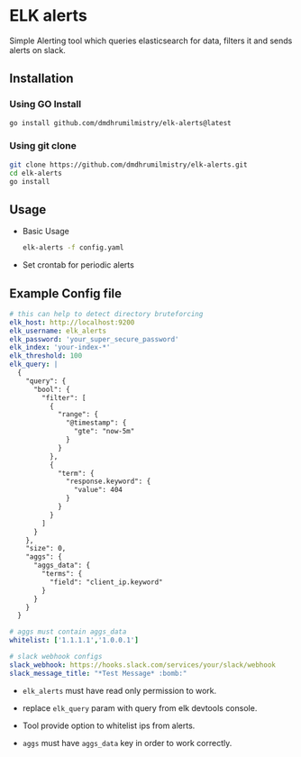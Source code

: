 # ELK alerts

Simple Alerting tool which queries elasticsearch for data, filters it and sends alerts on slack.

## Installation

### Using GO Install

```bash
go install github.com/dmdhrumilmistry/elk-alerts@latest
```

### Using git clone

```bash
git clone https://github.com/dmdhrumilmistry/elk-alerts.git
cd elk-alerts
go install
```

## Usage

- Basic Usage

    ```bash
    elk-alerts -f config.yaml
    ```

- Set crontab for periodic alerts

## Example Config file

```yaml
# this can help to detect directory bruteforcing
elk_host: http://localhost:9200
elk_username: elk_alerts
elk_password: 'your_super_secure_password'
elk_index: 'your-index-*'
elk_threshold: 100
elk_query: |
  {
    "query": {
      "bool": {
        "filter": [
          {
            "range": {
              "@timestamp": {
                "gte": "now-5m"
              }
            }
          },
          {
            "term": {
              "response.keyword": {
                "value": 404
              }
            }
          }
        ]
      }
    },
    "size": 0,
    "aggs": {
      "aggs_data": {
        "terms": {
          "field": "client_ip.keyword"
        }
      }
    }
  }

# aggs must contain aggs_data
whitelist: ['1.1.1.1','1.0.0.1']

# slack webhook configs
slack_webhook: https://hooks.slack.com/services/your/slack/webhook
slack_message_title: "*Test Message* :bomb:"
```

- `elk_alerts` must have read only permission to work.

- replace `elk_query` param with query from elk devtools console.

- Tool provide option to whitelist ips from alerts.

- `aggs` must have `aggs_data` key in order to work correctly.
